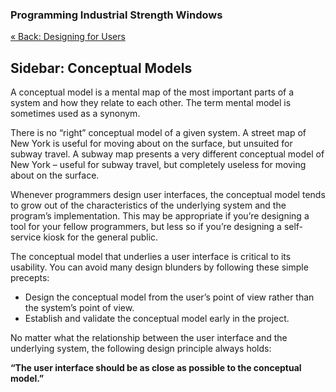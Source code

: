 ﻿### Programming Industrial Strength Windows
[« Back: Designing for Users](Chapter-2-Designing-for-Users.md)
## Sidebar: Conceptual Models

A conceptual model is a mental map of the most important parts of a system and how they relate to each other. The term mental model is sometimes used as a synonym.

There is no “right” conceptual model of a given system. A street map of New York is useful for moving about on the surface, but unsuited for subway travel. A subway map presents a very different conceptual model of New York – useful for subway travel, but completely useless for moving about on the surface.

Whenever programmers design user interfaces, the conceptual model tends to grow out of the characteristics of the underlying system and the program’s implementation. This may be appropriate if you’re designing a tool for your fellow programmers, but less so if you’re designing a self-service kiosk for the general public.

The conceptual model that underlies a user interface is critical to its usability. You can avoid many design blunders by following these simple precepts: 

* Design the conceptual model from the user’s point of view rather than the system’s point of view.
* Establish and validate the conceptual model early in the project.

No matter what the relationship between the user interface and the underlying system, the following design principle always holds: 

**“The user interface should be as close as possible to the conceptual model.”**
